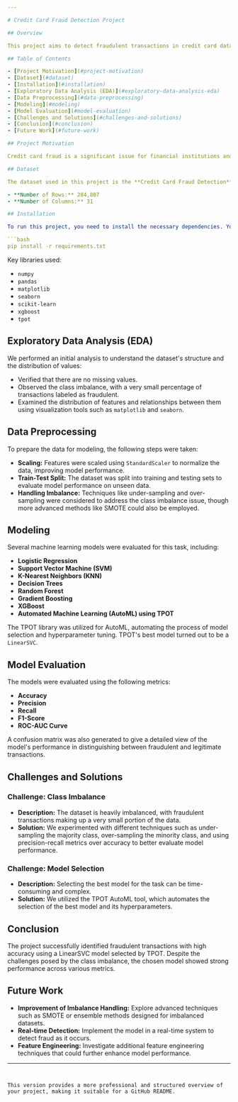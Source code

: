 ```yaml
---

# Credit Card Fraud Detection Project

## Overview

This project aims to detect fraudulent transactions in credit card data using various machine learning techniques. Given the sensitive nature of financial transactions, accurate detection of fraudulent activities is crucial. We explore and compare multiple models to find the best approach to address this challenge.

## Table of Contents

- [Project Motivation](#project-motivation)
- [Dataset](#dataset)
- [Installation](#installation)
- [Exploratory Data Analysis (EDA)](#exploratory-data-analysis-eda)
- [Data Preprocessing](#data-preprocessing)
- [Modeling](#modeling)
- [Model Evaluation](#model-evaluation)
- [Challenges and Solutions](#challenges-and-solutions)
- [Conclusion](#conclusion)
- [Future Work](#future-work)

## Project Motivation

Credit card fraud is a significant issue for financial institutions and cardholders. Identifying fraudulent transactions is challenging due to the unbalanced nature of the dataset, where fraudulent transactions are rare compared to legitimate ones. This project explores various machine learning models to identify and prevent fraud effectively.

## Dataset

The dataset used in this project is the **Credit Card Fraud Detection** dataset, which contains transactions made by European cardholders in September 2013. The dataset is highly unbalanced, with only 0.172% of transactions being fraudulent. It includes 284,807 transactions with 31 features.

- **Number of Rows:** 284,807
- **Number of Columns:** 31

## Installation

To run this project, you need to install the necessary dependencies. You can do this by running the following command:

```bash
pip install -r requirements.txt
```

Key libraries used:
- `numpy`
- `pandas`
- `matplotlib`
- `seaborn`
- `scikit-learn`
- `xgboost`
- `tpot`

## Exploratory Data Analysis (EDA)

We performed an initial analysis to understand the dataset's structure and the distribution of values:

- Verified that there are no missing values.
- Observed the class imbalance, with a very small percentage of transactions labeled as fraudulent.
- Examined the distribution of features and relationships between them using visualization tools such as `matplotlib` and `seaborn`.

## Data Preprocessing

To prepare the data for modeling, the following steps were taken:

- **Scaling:** Features were scaled using `StandardScaler` to normalize the data, improving model performance.
- **Train-Test Split:** The dataset was split into training and testing sets to evaluate model performance on unseen data.
- **Handling Imbalance:** Techniques like under-sampling and over-sampling were considered to address the class imbalance issue, though more advanced methods like SMOTE could also be employed.

## Modeling

Several machine learning models were evaluated for this task, including:

- **Logistic Regression**
- **Support Vector Machine (SVM)**
- **K-Nearest Neighbors (KNN)**
- **Decision Trees**
- **Random Forest**
- **Gradient Boosting**
- **XGBoost**
- **Automated Machine Learning (AutoML) using TPOT**

The TPOT library was utilized for AutoML, automating the process of model selection and hyperparameter tuning. TPOT's best model turned out to be a `LinearSVC`.

## Model Evaluation

The models were evaluated using the following metrics:

- **Accuracy**
- **Precision**
- **Recall**
- **F1-Score**
- **ROC-AUC Curve**

A confusion matrix was also generated to give a detailed view of the model's performance in distinguishing between fraudulent and legitimate transactions.

## Challenges and Solutions

### Challenge: Class Imbalance
- **Description:** The dataset is heavily imbalanced, with fraudulent transactions making up a very small portion of the data.
- **Solution:** We experimented with different techniques such as under-sampling the majority class, over-sampling the minority class, and using precision-recall metrics over accuracy to better evaluate model performance.

### Challenge: Model Selection
- **Description:** Selecting the best model for the task can be time-consuming and complex.
- **Solution:** We utilized the TPOT AutoML tool, which automates the selection of the best model and its hyperparameters.

## Conclusion

The project successfully identified fraudulent transactions with high accuracy using a LinearSVC model selected by TPOT. Despite the challenges posed by the class imbalance, the chosen model showed strong performance across various metrics.

## Future Work

- **Improvement of Imbalance Handling:** Explore advanced techniques such as SMOTE or ensemble methods designed for imbalanced datasets.
- **Real-time Detection:** Implement the model in a real-time system to detect fraud as it occurs.
- **Feature Engineering:** Investigate additional feature engineering techniques that could further enhance model performance.

---
```


This version provides a more professional and structured overview of your project, making it suitable for a GitHub README.

